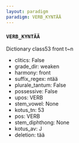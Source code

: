 ```yaml
---
layout: paradigm
paradigm: VERB_KYNTÄÄ
---
```

### ` VERB_KYNTÄÄ `

Dictionary class53 front t~n
* clitics: False
* grade_dir: weaken
* harmony: front
* suffix_regex: ntää
* plurale_tantum: False
* possessive: False
* upos: VERB
* stem_vowel: None
* kotus_tn: 53
* pos: VERB
* stem_diphthong: None
* kotus_av: J
* deletion: tää
